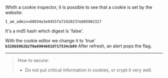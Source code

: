 Whith a cookie inspector, it is possible to see that a cookie is set by the website:

```
I_am_admin=68934a3e9455fa72420237eb05902327
```

It's a md5 hash which digest is 'false'.

With the cookie editor we change it to 'true' **`b326b5062b2f0e69046810717534cb09`**
After refresh, an alert pops the flag.

---

> How to secure:
>
> - Do not put critical information in cookies, or crypt it very well.

